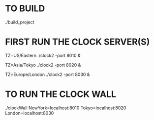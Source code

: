 # TO BUILD
./build_project

# FIRST RUN THE CLOCK SERVER(S)
TZ=US/Eastern    ./clock2 -port 8010 &

TZ=Asia/Tokyo    ./clock2 -port 8020 &

TZ=Europe/London ./clock2 -port 8030 &


# TO RUN THE CLOCK WALL
./clockWall NewYork=localhost:8010 Tokyo=localhost:8020 London=localhost:8030
